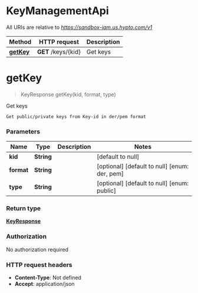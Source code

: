 # KeyManagementApi

All URIs are relative to *https://sandbox-iam.us.hypto.com/v1*

Method | HTTP request | Description
------------- | ------------- | -------------
[**getKey**](KeyManagementApi.md#getKey) | **GET** /keys/{kid} | Get keys


<a name="getKey"></a>
# **getKey**
> KeyResponse getKey(kid, format, type)

Get keys

    Get public/private keys from Key-id in der/pem format

### Parameters

Name | Type | Description  | Notes
------------- | ------------- | ------------- | -------------
 **kid** | **String**|  | [default to null]
 **format** | **String**|  | [optional] [default to null] [enum: der, pem]
 **type** | **String**|  | [optional] [default to null] [enum: public]

### Return type

[**KeyResponse**](../Models/KeyResponse.md)

### Authorization

No authorization required

### HTTP request headers

- **Content-Type**: Not defined
- **Accept**: application/json

